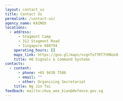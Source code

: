 ```yaml
---
layout: contact_us
title: Contact Us
permalink: /contact-us/
agency_name: KAINOS
locations:
  - address:
      - Stagmont Camp
      - 312 Stagmont Road
      - Singapore 688794
    operating_hours: []
    maps_link: https://goo.gl/maps/vsgnTo77RT7tM6Ux8
    title: HQ Signals & Command Systems
contacts:
  - content:
      - phone: +65 9430 7586
      - email: ""
      - other: Organising Secretariat
    title: Ng Jin Tai
feedback: mailto:chua_wee_kian@defence.gov.sg
---
```

